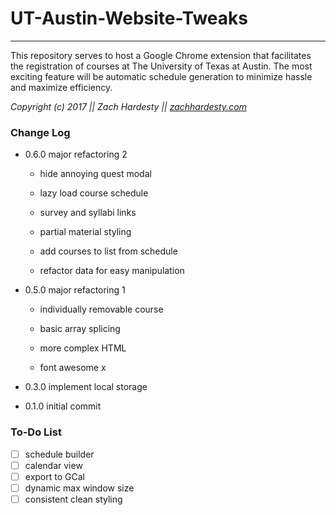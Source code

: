 # UT-Austin-Website-Tweaks

---

This repository serves to host a Google Chrome extension that facilitates the registration of courses at The University of Texas at Austin. The most exciting feature will be automatic schedule generation to minimize hassle and maximize efficiency.

*Copyright (c) 2017 || Zach Hardesty ||  [zachhardesty.com](http://zachhardesty.com)*


### Change Log

- 0.6.0 major refactoring 2

	- hide annoying quest modal

	- lazy load course schedule

	- survey and syllabi links

	- partial material styling

	- add courses to list from schedule

	- refactor data for easy manipulation

- 0.5.0 major refactoring 1

	- individually removable course

	- basic array splicing

	- more complex HTML

	- font awesome x

- 0.3.0 implement local storage

- 0.1.0 initial commit


### To-Do List


- [ ] schedule builder
- [ ] calendar view
- [ ] export to GCal
- [ ] dynamic max window size
- [ ] consistent clean styling
